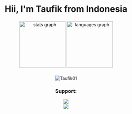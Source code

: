 <h1 align="center">
  Hii, I'm Taufik from Indonesia
</h1>

###

<div align="center">
  <img src="https://github-readme-stats.vercel.app/api?username=Taufik-N-A&hide_title=false&hide_rank=false&show_icons=true&include_all_commits=false&count_private=true&disable_animations=false&theme=radical&locale=en&hide_border=false" height="150" alt="stats graph"  />
  <img src="https://github-readme-stats.vercel.app/api/top-langs?username=Taufik-N-A&locale=en&hide_title=false&layout=compact&card_width=320&langs_count=6&theme=radical&hide_border=false" height="150" alt="languages graph"  />

###

<p align='center'><img src="https://komarev.com/ghpvc/?username=Taufik-N-A&label=Total%20Profile%20Visitor&color=blue&style=for-the-badge" alt="Taufik01" />

### Support:
<p align="center">
<a href="https://t.me/Taufik_N_A"><img src="https://img.shields.io/badge/Telegram-2CA5E0?style=for-the-badge&logo=telegram&logoColor=white"></a>
<br>
<a href="https://www.youtube.com/@taufiknurohmanafiko5377"><img src="https://img.shields.io/badge/Youtube--Channel-e02c2c?style=for-the-badge&logo=youtube&logoColor=white"></a>
</p>

</div>
